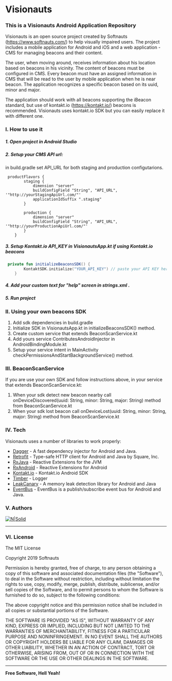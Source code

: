 # Visionauts

### This is a Visionauts Android Application Repository

Visionauts is an open source project created by Softnauts (https://www.softnauts.com/) to help visually impaired users. The project includes a mobile application for Android and iOS and a web application - CMS for managing beacons and their content.

The user, when moving around, receives information about his location based on beacons in his vicinity. The content of beacons must be configured in CMS. Every beacon must have an assigned information in CMS that will be read to the user by mobile application when he is near beacon. The application recognizes a specific beacon based on its uuid, minor and major.

The application should work with all beacons supporting the iBeacon standard, but use of kontakt.io (https://kontakt.io/) beacons is recommended. Visionauts uses kontakt.io SDK but you can easily replace it with different one.

### I. How to use it

##### 1. Open project in Android Studio

##### 2. Setup your CMS API url:
in build.gradle set API_URL for both staging and production configutarions.
```
 productFlavors {
        staging {
            dimension "server"
            buildConfigField "String", "API_URL", '"http://yourStagingApiUrl.com/"'
            applicationIdSuffix ".staging"
        }

        production {
            dimension "server"
            buildConfigField "String", "API_URL", '"http://yourProductionApiUrl.com/"'
        }
    }
```
##### 3. Setup Kontakt.io API_KEY in VisionautsApp.kt if using Kontakt.io beacons
```kotlin
 private fun initializeBeaconsSDK() {
        KontaktSDK.initialize("YOUR_API_KEY") // paste your API KEY here, if using Kontakt.io
    }
```
##### 4. Add your custom text for "help" screen in strings.xml .
##### 5. Run project

### II. Using your own beacons SDK

1. Add sdk dependencies in build.gradle
2. Initialize SDK in VisionautsApp.kt in initializeBeaconsSDK() method.
3. Create custom service that extends BeaconScanService.kt
4. Add yours service ContributesAndroidInjector in AndroidBindingModule.kt
5. Setup your service intent in MainActivity checkPermissionsAndStartBackgroundService() method.

### III. BeaconScanService
If you are use your own SDK and follow instructions above, in your service that extends BeaconScanService.kt:

1. When your sdk detect new beacon nearby call onDeviceDiscovered(uuid: String, minor: String, major: String) method from BeaconScanService.kt
2. When your sdk lost beacon call onDeviceLost(uuid: String, minor: String, major: String) method from BeaconScanService.kt

### IV. Tech

Visionauts uses a number of libraries to work properly:

* [Dagger] - A fast dependency injector for Android and Java.
* [Retrofit] - Type-safe HTTP client for Android and Java by Square, Inc.
* [RxJava] - Reactive Extensions for the JVM
* [RxAndroid] - Reactive Extensions for Android
* [Kontakt.io] - Kontakt.io Android SDK
* [Timber] - Logger
* [LeakCanary] - A memory leak detection library for Android and Java
* [EventBus] - EventBus is a publish/subscribe event bus for Android and Java.

### V. Authors

[![N|Solid](https://www.softnauts.com/assets/images/homepage/softnauts_logo_vertical.svg?v7)](https://www.softnauts.com/)

----

### VI. License

The MIT License

Copyright 2019 Softnauts

Permission is hereby granted, free of charge, to any person obtaining a copy of this software and associated documentation files (the "Software"), to deal in the Software without restriction, including without limitation the rights to use, copy, modify, merge, publish, distribute, sublicense, and/or sell copies of the Software, and to permit persons to whom the Software is furnished to do so, subject to the following conditions:

The above copyright notice and this permission notice shall be included in all copies or substantial portions of the Software.

THE SOFTWARE IS PROVIDED "AS IS", WITHOUT WARRANTY OF ANY KIND, EXPRESS OR IMPLIED, INCLUDING BUT NOT LIMITED TO THE WARRANTIES OF MERCHANTABILITY, FITNESS FOR A PARTICULAR PURPOSE AND NONINFRINGEMENT. IN NO EVENT SHALL THE AUTHORS OR COPYRIGHT HOLDERS BE LIABLE FOR ANY CLAIM, DAMAGES OR OTHER LIABILITY, WHETHER IN AN ACTION OF CONTRACT, TORT OR OTHERWISE, ARISING FROM, OUT OF OR IN CONNECTION WITH THE SOFTWARE OR THE USE OR OTHER DEALINGS IN THE SOFTWARE.

----
**Free Software, Hell Yeah!**

   [Dagger]: <https://github.com/google/dagger>
   [RxAndroid]: <https://github.com/ReactiveX/RxAndroid>
   [Retrofit]: <https://github.com/square/retrofit>
   [RxJava]: <https://github.com/ReactiveX/RxJava>
   [Kontakt.io]: <https://github.com/kontaktio/kontakt-android-sdk>
   [Timber]: <https://github.com/JakeWharton/timber>
   [LeakCanary]: <https://github.com/square/leakcanary>
   [EventBus]: <https://github.com/greenrobot/EventBus>
